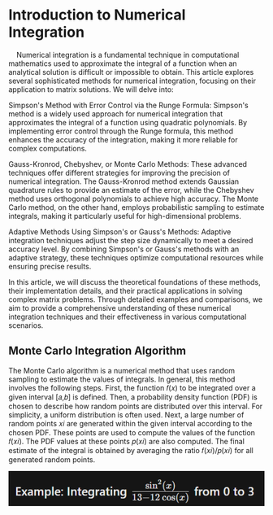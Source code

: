# Introduction to Numerical Integration

<p>&nbsp;&nbsp;&nbsp;&nbsp;Numerical integration is a fundamental technique in computational mathematics used to approximate the integral of a function when an analytical solution is difficult or impossible to obtain. This article explores several sophisticated methods for numerical integration, focusing on their application to matrix solutions. We will delve into:

  Simpson's Method with Error Control via the Runge Formula: Simpson's method is a widely used approach for numerical integration that approximates the integral of a function using quadratic polynomials. By implementing error control through the Runge formula, this method enhances the accuracy of the integration, making it more reliable for complex computations.

  Gauss-Kronrod, Chebyshev, or Monte Carlo Methods: These advanced techniques offer different strategies for improving the precision of numerical integration. The Gauss-Kronrod method extends Gaussian quadrature rules to provide an estimate of the error, while the Chebyshev method uses orthogonal polynomials to achieve high accuracy. The Monte Carlo method, on the other hand, employs probabilistic sampling to estimate integrals, making it particularly useful for high-dimensional problems.

  Adaptive Methods Using Simpson's or Gauss's Methods: Adaptive integration techniques adjust the step size dynamically to meet a desired accuracy level. By combining Simpson's or Gauss's methods with an adaptive strategy, these techniques optimize computational resources while ensuring precise results.

  In this article, we will discuss the theoretical foundations of these methods, their implementation details, and their practical applications in solving complex matrix problems. Through detailed examples and comparisons, we aim to provide a comprehensive understanding of these numerical integration techniques and their effectiveness in various computational scenarios.


## Monte Carlo Integration Algorithm

  The Monte Carlo algorithm is a numerical method that uses random sampling to estimate the values of integrals. In general, this method involves the following steps. First, the function 𝑓(𝑥) to be integrated over a given interval [𝑎,𝑏] is defined. Then, a probability density function (PDF) is chosen to describe how random points are distributed over this interval. For simplicity, a uniform distribution is often used. Next, a large number of random points 𝑥𝑖 are generated within the given interval according to the chosen PDF. These points are used to compute the values of the function 𝑓(𝑥𝑖). The PDF values at these points 𝑝(𝑥𝑖) are also computed. The final estimate of the integral is obtained by averaging the ratio 𝑓(𝑥𝑖)/𝑝(𝑥𝑖) for all generated random points.

<p align="center">
  <img src="https://github.com/DmitriySkibinsky/Algorithms-and-computation-methods/blob/main/source/1.%20Numerical%20Integration/img/example1.png" alt="example1">
</p>
